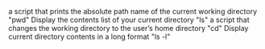  a script that prints the absolute path name of the current working directory "pwd"
 Display the contents list of your current directory "ls"
 a script that changes the working directory to the user’s home directory "cd"
 Display current directory contents in a long format "ls -l"
 


 